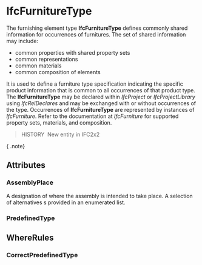 # IfcFurnitureType

The furnishing element type **IfcFurnitureType** defines commonly shared information for occurrences of furnitures. The set of shared information may include:

* common properties with shared property sets
* common representations
* common materials
* common composition of elements

It is used to define a furniture type specification indicating the specific product information that is common to all occurrences of that product type. The **IfcFurnitureType** may be declared within _IfcProject_ or _IfcProjectLibrary_ using _IfcRelDeclares_ and may be exchanged with or without occurrences of the type. Occurrences of **IfcFurnitureType** are represented by instances of _IfcFurniture_. Refer to the documentation at _IfcFurniture_ for supported property sets, materials, and composition.

> HISTORY&nbsp; New entity in IFC2x2

{ .note}
>

## Attributes

### AssemblyPlace
A designation of where the assembly is intended to take place. A selection of alternatives s provided in an enumerated list.

### PredefinedType


## WhereRules

### CorrectPredefinedType

